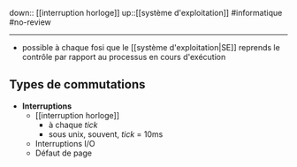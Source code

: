 down:: [[interruption horloge]]
up::[[système d'exploitation]]
#informatique #no-review 

---

 - possible à chaque fosi que le [[système d'exploitation|SE]] reprends le contrôle par rapport au processus en cours d'exécution

## Types de commutations

 - **Interruptions**
     - [[interruption horloge]]
         - à chaque _tick_
         - sous unix, souvent, _tick_ = 10ms
     - Interruptions I/O
     - Défaut de page

